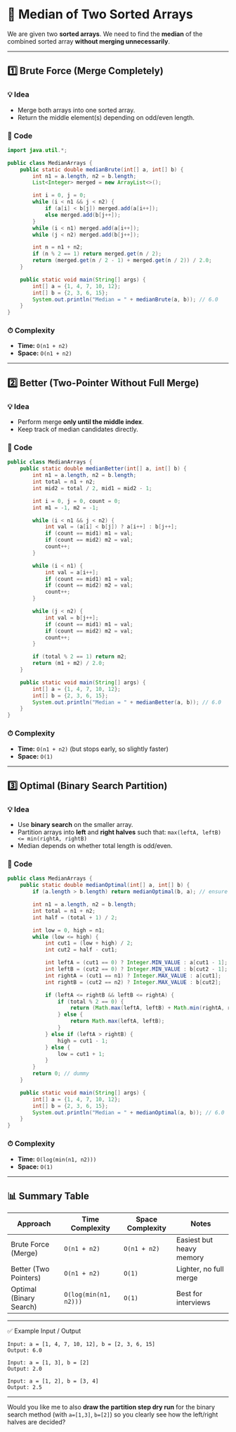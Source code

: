# 📘 Median of Two Sorted Arrays

We are given two **sorted arrays**.
We need to find the **median** of the combined sorted array **without merging unnecessarily**.

---

## 1️⃣ Brute Force (Merge Completely)

### 💡 Idea

* Merge both arrays into one sorted array.
* Return the middle element(s) depending on odd/even length.

### 📝 Code

```java
import java.util.*;

public class MedianArrays {
    public static double medianBrute(int[] a, int[] b) {
        int n1 = a.length, n2 = b.length;
        List<Integer> merged = new ArrayList<>();

        int i = 0, j = 0;
        while (i < n1 && j < n2) {
            if (a[i] < b[j]) merged.add(a[i++]);
            else merged.add(b[j++]);
        }
        while (i < n1) merged.add(a[i++]);
        while (j < n2) merged.add(b[j++]);

        int n = n1 + n2;
        if (n % 2 == 1) return merged.get(n / 2);
        return (merged.get(n / 2 - 1) + merged.get(n / 2)) / 2.0;
    }

    public static void main(String[] args) {
        int[] a = {1, 4, 7, 10, 12};
        int[] b = {2, 3, 6, 15};
        System.out.println("Median = " + medianBrute(a, b)); // 6.0
    }
}
```

### ⏱ Complexity

* **Time:** `O(n1 + n2)`
* **Space:** `O(n1 + n2)`

---

## 2️⃣ Better (Two-Pointer Without Full Merge)

### 💡 Idea

* Perform merge **only until the middle index**.
* Keep track of median candidates directly.

### 📝 Code

```java
public class MedianArrays {
    public static double medianBetter(int[] a, int[] b) {
        int n1 = a.length, n2 = b.length;
        int total = n1 + n2;
        int mid2 = total / 2, mid1 = mid2 - 1;

        int i = 0, j = 0, count = 0;
        int m1 = -1, m2 = -1;

        while (i < n1 && j < n2) {
            int val = (a[i] < b[j]) ? a[i++] : b[j++];
            if (count == mid1) m1 = val;
            if (count == mid2) m2 = val;
            count++;
        }

        while (i < n1) {
            int val = a[i++];
            if (count == mid1) m1 = val;
            if (count == mid2) m2 = val;
            count++;
        }

        while (j < n2) {
            int val = b[j++];
            if (count == mid1) m1 = val;
            if (count == mid2) m2 = val;
            count++;
        }

        if (total % 2 == 1) return m2;
        return (m1 + m2) / 2.0;
    }

    public static void main(String[] args) {
        int[] a = {1, 4, 7, 10, 12};
        int[] b = {2, 3, 6, 15};
        System.out.println("Median = " + medianBetter(a, b)); // 6.0
    }
}
```

### ⏱ Complexity

* **Time:** `O(n1 + n2)` (but stops early, so slightly faster)
* **Space:** `O(1)`

---

## 3️⃣ Optimal (Binary Search Partition)

### 💡 Idea

* Use **binary search** on the smaller array.
* Partition arrays into **left** and **right halves** such that:
  `max(leftA, leftB) <= min(rightA, rightB)`
* Median depends on whether total length is odd/even.

### 📝 Code

```java
public class MedianArrays {
    public static double medianOptimal(int[] a, int[] b) {
        if (a.length > b.length) return medianOptimal(b, a); // ensure a is smaller

        int n1 = a.length, n2 = b.length;
        int total = n1 + n2;
        int half = (total + 1) / 2;

        int low = 0, high = n1;
        while (low <= high) {
            int cut1 = (low + high) / 2;
            int cut2 = half - cut1;

            int leftA = (cut1 == 0) ? Integer.MIN_VALUE : a[cut1 - 1];
            int leftB = (cut2 == 0) ? Integer.MIN_VALUE : b[cut2 - 1];
            int rightA = (cut1 == n1) ? Integer.MAX_VALUE : a[cut1];
            int rightB = (cut2 == n2) ? Integer.MAX_VALUE : b[cut2];

            if (leftA <= rightB && leftB <= rightA) {
                if (total % 2 == 0) {
                    return (Math.max(leftA, leftB) + Math.min(rightA, rightB)) / 2.0;
                } else {
                    return Math.max(leftA, leftB);
                }
            } else if (leftA > rightB) {
                high = cut1 - 1;
            } else {
                low = cut1 + 1;
            }
        }
        return 0; // dummy
    }

    public static void main(String[] args) {
        int[] a = {1, 4, 7, 10, 12};
        int[] b = {2, 3, 6, 15};
        System.out.println("Median = " + medianOptimal(a, b)); // 6.0
    }
}
```

### ⏱ Complexity

* **Time:** `O(log(min(n1, n2)))`
* **Space:** `O(1)`

---

## 📊 Summary Table

| Approach                | Time Complexity       | Space Complexity | Notes                    |
| ----------------------- | --------------------- | ---------------- | ------------------------ |
| Brute Force (Merge)     | `O(n1 + n2)`          | `O(n1 + n2)`     | Easiest but heavy memory |
| Better (Two Pointers)   | `O(n1 + n2)`          | `O(1)`           | Lighter, no full merge   |
| Optimal (Binary Search) | `O(log(min(n1, n2)))` | `O(1)`           | Best for interviews      |

---

✅ Example Input / Output

```
Input: a = [1, 4, 7, 10, 12], b = [2, 3, 6, 15]
Output: 6.0

Input: a = [1, 3], b = [2]
Output: 2.0

Input: a = [1, 2], b = [3, 4]
Output: 2.5
```

---

Would you like me to also **draw the partition step dry run** for the binary search method (with `a=[1,3]`, `b=[2]`) so you clearly see how the left/right halves are decided?
